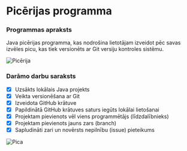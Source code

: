 # Picērijas programma
### **Programmas apraksts**
Java picērijas programma, kas nodrošina lietotājam izveidot pēc savas izvēles picu, kas tiek versionēts ar Git versiju kontroles sistēmu.

![Picērija](https://i.etsystatic.com/23444619/r/il/a400e6/3006317757/il_fullxfull.3006317757_3yhi.jpg)

### **Darāmo darbu saraksts**
- [x] Uzsākts lokālais Java projekts
- [x] Veikta versionēšana ar Git
- [x] Izveidota GitHub krātuve
- [x] Papildinātā GitHub krātuves saturs iegūts lokālai lietošanai
- [x] Projektam pievienots vēl viens programmētājs (līdzdalībnieks)
- [x] Projektam pievienots jauns zars (branch)
- [x] Sapludināti zari un novērsts nepilnību (issue) pieteikums

![Pica](https://imageproxy.wolt.com/venue/65eb149f537c3d7cb527b680/be9085b0-e536-11ee-9ae3-5a89f15116bc_9av_90.jpg)
